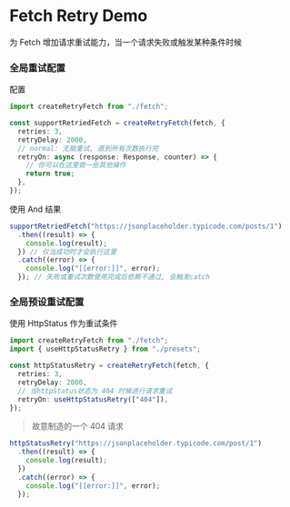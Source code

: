 # Fetch Retry Demo

为 Fetch 增加请求重试能力，当一个请求失败或触发某种条件时候

### 全局重试配置

配置

```typescript
import createRetryFetch from "./fetch";

const supportRetriedFetch = createRetryFetch(fetch, {
  retries: 3,
  retryDelay: 2000,
  // normal: 无脑重试, 直到所有次数执行完
  retryOn: async (response: Response, counter) => {
    // 你可以在这里做一些其他操作
    return true;
  },
});
```

使用 And 结果

```typescript
supportRetriedFetch("https://jsonplaceholder.typicode.com/posts/1")
  .then((result) => {
    console.log(result);
  }) // 仅当成功时才会执行这里
  .catch((error) => {
    console.log("[[error:]]", error);
  }); // 失败或重试次数使用完成后依赖不通过, 会触发catch
```

### 全局预设重试配置

使用 HttpStatus 作为重试条件

```typescript
import createRetryFetch from "./fetch";
import { useHttpStatusRetry } from "./presets";

const httpStatusRetry = createRetryFetch(fetch, {
  retries: 3,
  retryDelay: 2000,
  // 当httpStatus状态为 404 时候进行请求重试
  retryOn: useHttpStatusRetry(["404"]),
});
```

> 故意制造的一个 404 请求

```typescript
httpStatusRetry("https://jsonplaceholder.typicode.com/post/1")
  .then((result) => {
    console.log(result);
  })
  .catch((error) => {
    console.log("[[error:]]", error);
  });
```
